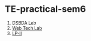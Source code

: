 # TE-practical-sem6
1. [DSBDA Lab](https://github.com/riddhikul/TE-practical-sem6/tree/DSBDA)
2. [Web Tech Lab](https://github.com/riddhikul/TE-practical-sem6/tree/WT)
3. [LP-II](https://github.com/riddhikul/TE-practical-sem6/tree/LP-II)
